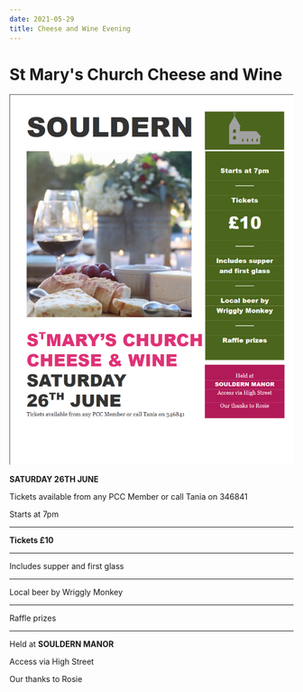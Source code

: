 ```yaml
---
date: 2021-05-29
title: Cheese and Wine Evening
---
```


# St Mary's Church Cheese and Wine


     
![poster](cheese-2021.png)



**SATURDAY 26TH JUNE**

Tickets available from any PCC Member or call Tania on 346841
 
Starts at 7pm

----

**Tickets £10**

----


Includes supper and first glass 

----

Local beer by Wriggly Monkey 

----

Raffle prizes 

----

Held at **SOULDERN MANOR**

Access via High Street

Our thanks to Rosie 
